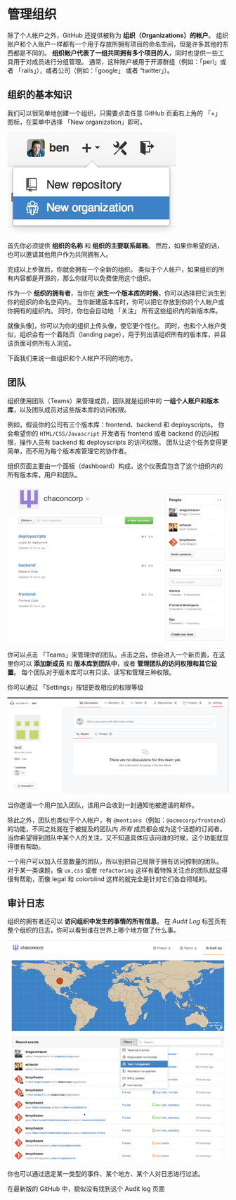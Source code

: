 # 管理组织

除了个人帐户之外，GitHub 还提供被称为 **组织（Organizations）的帐户**。 组织账户和个人账户一样都有一个用于存放所拥有项目的命名空间，但是许多其他的东西都是不同的。 **组织帐户代表了一组共同拥有多个项目的人**，同时也提供一些工具用于对成员进行分组管理。 通常，这种账户被用于开源群组（例如：「perl」或者 「rails」），或者公司（例如：「google」 或者 “twitter」）。

## 组织的基本知识

我们可以很简单地创建一个组织，只需要点击任意 GitHub 页面右上角的 「+」 图标，在菜单中选择 「New organization」即可。

![``New organization''菜单项](assets/c53ec9fdf35632fb93c1deabb83e20ac.png)

首先你必须提供 **组织的名称** 和 **组织的主要联系邮箱**。 然后，如果你希望的话，也可以邀请其他用户作为共同拥有人。

完成以上步骤后，你就会拥有一个全新的组织。 类似于个人帐户，如果组织的所有内容都是开源的，那么你就可以免费使用这个组织。

作为一个 **组织的拥有者**，当你在 **派生一个版本库的时候**，你可以选择把它派生到你的组织的命名空间内。 当你新建版本库时，你可以把它存放到你的个人帐户或你拥有的组织内。 同时，你也会自动地 「关注」 所有这些组织内的新版本库。

就像头像]，你可以为你的组织上传头像，使它更个性化。 同时，也和个人帐户类似，组织会有一个着陆页（landing page），用于列出该组织所有的版本库，并且该页面可供所有人浏览。

下面我们来说一些组织和个人帐户不同的地方。

## 团队

组织使用团队（Teams）来管理成员，团队就是组织中的 **一组个人账户和版本库**，以及团队成员对这些版本库的访问权限。

例如，假设你的公司有三个版本库：frontend、backend 和 deployscripts。 你会希望你的 `HTML/CSS/Javascript` 开发者有 frontend 或者 backend 的访问权限，操作人员有 backend 和 deployscripts 的访问权限。 团队让这个任务变得更简单，而不用为每个版本库管理它的协作者。

组织页面主要由一个面板（dashboard）构成，这个仪表盘包含了这个组织内的所有版本库，用户和团队。

![组织页面](assets/f39d9cfe5d0778ea65e9772ea96d8799.png)

你可以点击 「Teams」来管理你的团队。点击之后，你会进入一个新页面，在这里你可以 **添加新成员** 和 **版本库到团队中**，或者 **管理团队的访问权限和其它设置**。 每个团队对于版本库可以有只读、读写和管理三种权限。

 你可以通过 「Settings」按钮更改相应的权限等级

![image-20201104170224295](assets/image-20201104170224295.png)

当你邀请一个用户加入团队，该用户会收到一封通知他被邀请的邮件。

除此之外，团队也类似于个人帐户，有 `@mentions`（例如：`@acmecorp/frontend`）的功能，不同之处就在于被提及的团队内 *所有* 成员都会成为这个话题的订阅者。 当你希望得到团队中某个人的关注，又不知道具体应该问谁的时候，这个功能就显得很有帮助。

一个用户可以加入任意数量的团队，所以别把自己局限于拥有访问控制的团队。 对于某一类课题，像 `ux,css` 或者 `refactoring` 这样有着特殊关注点的团队就显得很有帮助，而像 legal 和 colorblind 这样的就完全是针对它们各自领域的。

## 审计日志

组织的拥有者还可以 **访问组织中发生的事情的所有信息**。 在 *Audit Log* 标签页有整个组织的日志，你可以看到谁在世界上哪个地方做了什么事。

![orgs 03 audit](assets/6c9d5fe85179cd15e4ca0ce3f20114d8.png)

你也可以通过选定某一类型的事件、某个地方、某个人对日志进行过滤。

在最新版的 GitHub 中，貌似没有找到这个  Audit log 页面

